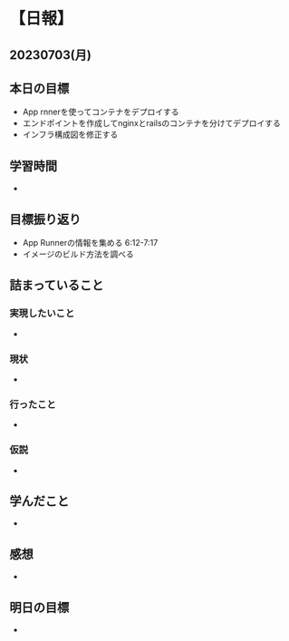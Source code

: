 # 【日報】
## 20230703(月)
## 本日の目標
- App rnnerを使ってコンテナをデプロイする
- エンドポイントを作成してnginxとrailsのコンテナを分けてデプロイする
- インフラ構成図を修正する

## 学習時間
-

## 目標振り返り
- App Runnerの情報を集める 6:12-7:17
- イメージのビルド方法を調べる

## 詰まっていること
### 実現したいこと
-
### 現状
-
### 行ったこと
-
### 仮説
-

## 学んだこと
-

## 感想
-

## 明日の目標
-


